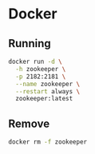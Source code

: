 # Docker

## Running

```sh
docker run -d \
  -h zookeeper \
  -p 2182:2181 \
  --name zookeeper \
  --restart always \
  zookeeper:latest
```

## Remove

```sh
docker rm -f zookeeper
```
